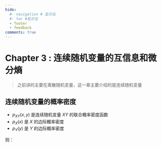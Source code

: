 ```yaml
---
hide:
  #- navigation # 显示右
  #- toc #显示左
  - footer
  - feedback
comments: true
--- 
```


# Chapter 3 : 连续随机变量的互信息和微分熵

> 之前讲的主要在离散随机变量，这一章主要介绍的是连续随机变量

## 连续随机变量的概率密度

- $p_{XY}(x,y)$ 是连续随机变量 $XY$ 的联合概率密度函数
- $p_X(x)$ 是 $X$ 的边际概率密度
- $p_Y(y)$ 是 $Y$ 的边际概率密度

则：

